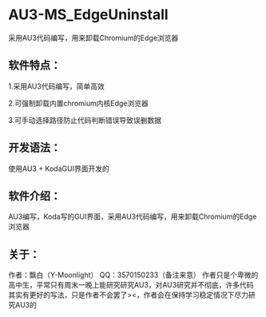 # AU3-MS_EdgeUninstall
采用AU3代码编写，用来卸载Chromium的Edge浏览器

## 软件特点：
1.采用AU3代码编写，简单高效

2.可强制卸载内置chromium内核Edge浏览器

3.可手动选择路径防止代码判断错误导致误删数据

## 开发语法：
使用AU3   +    KodaGUI界面开发的

## 软件介绍：
AU3编写，Koda写的GUI界面，采用AU3代码编写，用来卸载Chromium的Edge浏览器

## 关于：
作者：飘白（Y-Moonlight） QQ：3570150233（备注来意）
作者只是个卑微的高中生，平常只有周末一晚上能研究研究AU3，对AU3研究并不彻底，许多代码其实有更好的写法，只是作者不会罢了><，作者会在保持学习稳定情况下尽力研究AU3的

